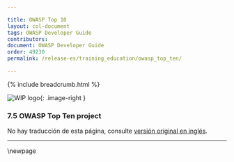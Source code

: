 ```yaml
---

title: OWASP Top 10
layout: col-document
tags: OWASP Developer Guide
contributors:
document: OWASP Developer Guide
order: 49230
permalink: /release-es/training_education/owasp_top_ten/

---
```


{% include breadcrumb.html %}

<style type="text/css">
.image-right {
  height: 180px;
  display: block;
  margin-left: auto;
  margin-right: auto;
  float: right;
}
</style>

![WIP logo](../../../assets/images/dg_wip.png "Work in progress"){: .image-right }

### 7.5 OWASP Top Ten project

No hay traducción de esta página, consulte [versión original en inglés][release0905].

----

[release0905]: https://github.com/OWASP/www-project-developer-guide/blob/main/release/09-training-education/05-top-ten.md

\newpage
